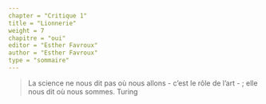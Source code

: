 ```yaml
---
chapter = "Critique 1" 
title = "Lionnerie"  
weight = 7 
chapitre = "oui" 
editor = "Esther Favroux"  
author = "Esther Favroux" 
type = "sommaire" 
--- 
```







>La science ne nous dit pas où nous allons - c’est le rôle de l’art - ; elle nous dit où nous sommes. Turing
